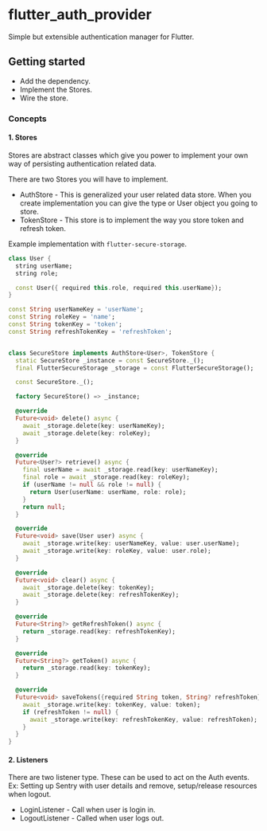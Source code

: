 # flutter_auth_provider

Simple but extensible authentication manager for Flutter.

## Getting started

* Add the dependency.
* Implement the Stores.
* Wire the store.

### Concepts

#### 1. Stores

Stores are abstract classes which give you power to implement your own way of persisting
authentication related data.

There are two Stores you will have to implement.

* AuthStore - This is generalized your user related data store. When you create implementation you
  can give the type or User object you going to store.
* TokenStore - This store is to implement the way you store token and refresh token.

Example implementation with `flutter-secure-storage`.

```dart
class User {
  string userName;
  string role;

  const User({ required this.role, required this.userName});
}

const String userNameKey = 'userName';
const String roleKey = 'name';
const String tokenKey = 'token';
const String refreshTokenKey = 'refreshToken';


class SecureStore implements AuthStore<User>, TokenStore {
  static SecureStore _instance = const SecureStore._();
  final FlutterSecureStorage _storage = const FlutterSecureStorage();

  const SecureStore._();

  factory SecureStore() => _instance;

  @override
  Future<void> delete() async {
    await _storage.delete(key: userNameKey);
    await _storage.delete(key: roleKey);
  }

  @override
  Future<User?> retrieve() async {
    final userName = await _storage.read(key: userNameKey);
    final role = await _storage.read(key: roleKey);
    if (userName != null && role != null) {
      return User(userName: userName, role: role);
    }
    return null;
  }

  @override
  Future<void> save(User user) async {
    await _storage.write(key: userNameKey, value: user.userName);
    await _storage.write(key: roleKey, value: user.role);
  }

  @override
  Future<void> clear() async {
    await _storage.delete(key: tokenKey);
    await _storage.delete(key: refreshTokenKey);
  }

  @override
  Future<String?> getRefreshToken() async {
    return _storage.read(key: refreshTokenKey);
  }

  @override
  Future<String?> getToken() async {
    return _storage.read(key: tokenKey);
  }

  @override
  Future<void> saveTokens({required String token, String? refreshToken}) async {
    await _storage.write(key: tokenKey, value: token);
    if (refreshToken != null) {
      await _storage.write(key: refreshTokenKey, value: refreshToken);
    }
  }
}

```

#### 2. Listeners

There are two listener type. These can be used to act on the Auth events. Ex: Setting up Sentry with
user details and remove, setup/release resources when logout.

* LoginListener - Call when user is login in.
* LogoutListener - Called when user logs out.